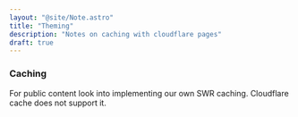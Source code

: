 ```yaml
---
layout: "@site/Note.astro"
title: "Theming"
description: "Notes on caching with cloudflare pages"
draft: true
---
```


### Caching

For public content look into implementing our own SWR caching.
Cloudflare cache does not support it.
